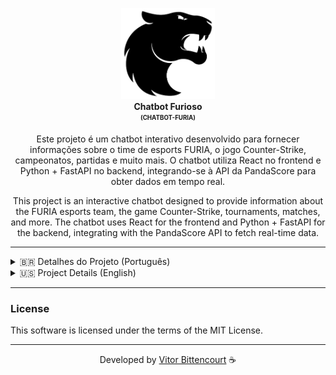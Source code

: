<p align="center">
  <img src="./frontend/src/assets/Furia_Esports_logo.png" alt="Chatbot Furioso" width="150" /> <br />
  <b>Chatbot Furioso</b> <br />
  <sub><sup><b>(CHATBOT-FURIA)</b></sup></sub> <br />
</p>

<p align="center">
  Este projeto é um chatbot interativo desenvolvido para fornecer informações sobre o time de esports FURIA, o jogo Counter-Strike, campeonatos, partidas e muito mais. O chatbot utiliza React no frontend e Python + FastAPI no backend, integrando-se à API da PandaScore para obter dados em tempo real.
</p>

<p align="center">
  This project is an interactive chatbot designed to provide information about the FURIA esports team, the game Counter-Strike, tournaments, matches, and more. The chatbot uses React for the frontend and Python + FastAPI for the backend, integrating with the PandaScore API to fetch real-time data.
</p>

---

<details> <summary>🇧🇷 Detalhes do Projeto (Português)</summary>

## Resumo do Projeto

O **Chatbot Furioso** é uma aplicação web que permite aos usuários interagir com um chatbot para obter informações sobre o time FURIA Esports e o cenário competitivo de CS. Ele responde a perguntas sobre próximos jogos, resultados de partidas, estatísticas de jogadores, mapas, armas, campeonatos e muito mais.

---

## Estrutura do Projeto

### Estrutura de Pastas

```
chatbot-furia  
├── backend  
│   ├── main.py  
│   ├── requirements.txt  
│   └── pycache/  
├── frontend  
│   ├── .gitignore  
│   ├── eslint.config.js  
│   ├── index.html  
│   ├── package.json  
│   ├── README.md  
│   ├── vite.config.js  
│   ├── public/  
│   │   └── vite.svg  
│   └── src/  
│       ├── App.css  
│       ├── App.jsx  
│       ├── index.css  
│       ├── main.jsx  
│       └── assets/  
│           ├── favicon/  
│           │   ├── favicon-32x32.png  
│           │   └── site.webmanifest  
│           └── ...  
└── venv/
```

---

### Backend

- **`main.py`**: Contém a API desenvolvida com FastAPI, responsável por fornecer dados ao chatbot.
- **`requirements.txt`**: Lista de dependências do backend.

### Frontend

- **`App.jsx`**: Componente principal do chatbot, responsável pela interface e lógica de interação.
- **`index.html`**: Estrutura HTML principal do frontend.
- **`vite.config.js`**: Configuração do Vite para o projeto React.
- **`App.css` e `index.css`**: Estilos personalizados para o chatbot.

---

## Funcionalidades

- **Próximos Jogos**: Informações sobre as próximas partidas do time FURIA.
- **Últimos Resultados**: Resultados das partidas mais recentes da FURIA.
- **Lineup**: Lista de jogadores do time (especifique masculino ou feminino).
- **Estatísticas de Jogadores**: Dados como kills, deaths e ADR de jogadores específicos da FURIA.
- **Mapas**: Lista de mapas disponíveis no CS2.
- **Armas**: Informações sobre as armas do jogo.
- **Campeonatos**: Detalhes sobre campeonatos em andamento e futuros.
- **Sobre a FURIA**: Informações gerais sobre a organização FURIA Esports.

---

## Tecnologias e Ferramentas Utilizadas

### Frontend

- **React**: Biblioteca JavaScript para construção de interfaces de usuário.
- **Vite**: Ferramenta de build rápida para projetos frontend.
- **CSS**: Estilização da interface.

### Backend

- **FastAPI**: Framework para construção de APIs rápidas e performáticas.
- **Uvicorn**: Servidor ASGI para rodar a aplicação FastAPI.
- **Requests**: Biblioteca para realizar requisições HTTP.

### API Utilizada

- **PandaScore API**: API utilizada para obter dados sobre times, partidas, jogadores, mapas e campeonatos de CS2.

---

## Instruções de Uso

### Pré-requisitos

- Node.js e npm instalados para o frontend.
- Python 3.10+ instalado para o backend.

### Configuração do Backend

1. Navegue até a pasta `backend`:
   ```bash
   cd backend
   ```

2. Instale as dependências:
   ```bash
   pip install -r requirements.txt
   ```

3. Inicie o servidor:
   ```bash
   uvicorn main:app --reload
   ```

### Configuração do Frontend

1. Navegue até a pasta `frontend`:
   ```bash
   cd frontend
   ```

2. Instale as dependências:
   ```bash
   npm install
   ```

3. Inicie o Servidor de Desenvolvimento:
   ```bash
   npm run dev
   ```

---

### Acessando o Chatbot

- O frontend estará disponível em `http://localhost:5173`.
- O backend estará disponível em `http://localhost:8000`.

---

### Comandos Disponíveis

Aqui estão alguns exemplos de comandos que o chatbot entende:

- **Sobre a FURIA**: "Quem é a FURIA?"
- **Próximo Jogo**: "Qual o próximo jogo da FURIA?"
- **Últimos Resultados**: "Qual foi o último jogo da FURIA?"
- **Lineup**: "Quem está na lineup masculina da FURIA?"
- **Mapas**: "Quais são os mapas do CS?"
- **Armas**: "Quais são as armas do jogo?"
- **Próximas Partidas**: "Quais são as próximas partidas?"
- **Campeonatos Atuais**: "Quais campeonatos estão rolando?"
- **Campeonatos Futuros**: "Quais são os próximos campeonatos?"
- **Estatísticas de Jogadores**: "Quais são as estatísticas do jogador [nome]?"

---

</details>

<details> <summary>🇺🇸 Project Details (English)</summary>

## Project Summary

The **Chatbot Furioso** is a web application that allows users to interact with a chatbot to get information about the FURIA Esports team and the competitive CS scene. It answers questions about upcoming games, match results, player statistics, maps, weapons, tournaments, and more.

---

## Project Structure

### Folder Structure

```
chatbot-furia  
├── backend  
│   ├── main.py  
│   ├── requirements.txt  
│   └── pycache/  
├── frontend  
│   ├── .gitignore  
│   ├── eslint.config.js  
│   ├── index.html  
│   ├── package.json  
│   ├── README.md  
│   ├── vite.config.js  
│   ├── public/  
│   │   └── vite.svg  
│   └── src/  
│       ├── App.css  
│       ├── App.jsx  
│       ├── index.css  
│       ├── main.jsx  
│       └── assets/  
│           ├── favicon/  
│           │   ├── favicon-32x32.png  
│           │   └── site.webmanifest  
│           └── ...  
└── venv/
```

---

### Backend

- **`main.py`**: Contains the API developed with FastAPI, responsible for providing data to the chatbot.
- **`requirements.txt`**: List of backend dependencies.

### Frontend

- **`App.jsx`**: Main component of the chatbot, responsible for the interface and interaction logic.
- **`index.html`**: Main HTML structure of the frontend.
- **`vite.config.js`**: Vite configuration for the React project.
- **`App.css` and `index.css`**: Custom styles for the chatbot.

---

## Features

- **Upcoming Games**: Information about FURIA's next matches.
- **Recent Results**: Results of FURIA's most recent matches.
- **Lineup**: List of team players (specify male or female).
- **Player Statistics**: Data such as kills, deaths, and ADR for specific FURIA players.
- **Maps**: List of available maps in CS2.
- **Weapons**: Information about the game's weapons.
- **Tournaments**: Details about ongoing and upcoming tournaments.
- **About FURIA**: General information about the FURIA Esports organization.

---

## Technologies and Tools Used

### Frontend

- **React**: JavaScript library for building user interfaces.
- **Vite**: Fast build tool for frontend projects.
- **CSS**: Styling for the interface.

### Backend

- **FastAPI**: Framework for building fast and performant APIs.
- **Uvicorn**: ASGI server to run the FastAPI application.
- **Requests**: Library for making HTTP requests.

### API Used

- **PandaScore API**: API used to fetch data about teams, matches, players, maps, and CS2 tournaments.

---

## Usage Instructions

### Prerequisites

- Node.js and npm installed for the frontend.
- Python 3.10+ installed for the backend.

### Backend Setup

1. Navigate to the `backend` folder:
   ```bash
   cd backend
   ```

2. Install dependencies:
   ```bash
   pip install -r requirements.txt
   ```

3. Start the server:
   ```bash
   uvicorn main:app --reload
   ```

### Frontend Setup

1. Navigate to the `frontend` folder:
   ```bash
   cd frontend
   ```

2. Install dependencies:
   ```bash
   npm install
   ```

3. Start the Development Server:
   ```bash
   npm run dev
   ```

---

### Accessing the Chatbot

- The frontend will be available at `http://localhost:5173`.
- The backend will be available at `http://localhost:8000`.

---

### Available Commands

Here are some examples of commands the chatbot understands:

- **About FURIA**: "Who is FURIA?"
- **Next Game**: "What is FURIA's next game?"
- **Recent Results**: "What was FURIA's last game?"
- **Lineup**: "Who is in FURIA's male lineup?"
- **Maps**: "What are the CS maps?"
- **Weapons**: "What are the weapons in the game?"
- **Upcoming Matches**: "What are the upcoming matches?"
- **Current Tournaments**: "What tournaments are happening?"
- **Future Tournaments**: "What are the next tournaments?"
- **Player Statistics**: "What are the stats for player [name]?"

</details>

---

### License

This software is licensed under the terms of the MIT License.

---

<div align="center">

Developed by [Vitor Bittencourt](https://linktr.ee/vv_bittencourt) ☕

</div>